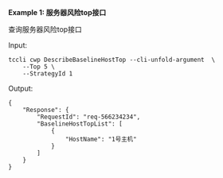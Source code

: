 **Example 1: 服务器风险top接口**

查询服务器风险top接口

Input: 

```
tccli cwp DescribeBaselineHostTop --cli-unfold-argument  \
    --Top 5 \
    --StrategyId 1
```

Output: 
```
{
    "Response": {
        "RequestId": "req-566234234",
        "BaselineHostTopList": [
            {
                "HostName": "1号主机"
            }
        ]
    }
}
```

